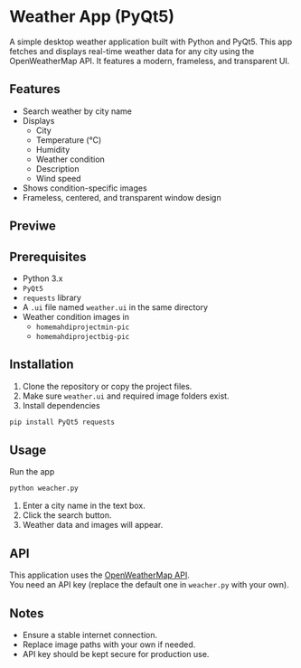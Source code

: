 # Weather App (PyQt5)

A simple desktop weather application built with Python and PyQt5. This app fetches and displays real-time weather data for any city using the OpenWeatherMap API. It features a modern, frameless, and transparent UI.

## Features

- Search weather by city name
- Displays
  - City
  - Temperature (°C)
  - Humidity
  - Weather condition
  - Description
  - Wind speed
- Shows condition-specific images
- Frameless, centered, and transparent window design

## Previwe



## Prerequisites

- Python 3.x
- `PyQt5`
- `requests` library
- A `.ui` file named `weather.ui` in the same directory
- Weather condition images in
  - `homemahdiprojectmin-pic`
  - `homemahdiprojectbig-pic`

## Installation

1. Clone the repository or copy the project files.
2. Make sure `weather.ui` and required image folders exist.
3. Install dependencies

```bash
pip install PyQt5 requests
```

## Usage

Run the app

```bash
python weacher.py
```

1. Enter a city name in the text box.
2. Click the search button.
3. Weather data and images will appear.

## API

This application uses the [OpenWeatherMap API](httpsopenweathermap.orgapi).  
You need an API key (replace the default one in `weacher.py` with your own).

## Notes

- Ensure a stable internet connection.
- Replace image paths with your own if needed.
- API key should be kept secure for production use.